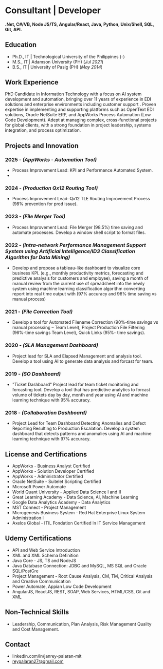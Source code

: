 # Consultant | Developer

#### .Net, C#/VB, Node JS/TS, Angular/React, Java, Python, Unix/Shell, SQL, Git, API.

## Education							       		
- Ph.D., IT | Technological University of the Philippines (_-_)
- M.S., IT | Adamson University (PH) (_Jul 2021_)	 			        		
- B.S., IT | University of Pasig (PH) (_May 2014_)

## Work Experience
<!-- ** **EDI Consultant (_2016 - Present_)** ** -->
 PhD Candidate in Information Technology with a focus on AI system development and automation, bringing over 11 years of
 experience in EDI solutions and enterprise environments including customer support . Proven expertise in implementing and
 supporting platforms such as OpenText EDI solutions, Oracle NetSuite ERP, and AppWorks Process Automation (Low Code
 Development). Adept at managing complex, cross-functional projects for global clients, with a strong foundation in project leadership,
 systems integration, and process optimization.

<!-- **Customer Support - Hinduja Global Sol. (_2014 - 2016_)** -->
<!-- - Listening & responding with the greatest concern, health insurance related and emergency service requests. -->
<!-- - Provide effective diffuse high-tension situations in goal driven environment. -->
<!-- - Negotiate with 3rd party providers to ensure calls are resolved in timely manner. -->

## Projects and Innovation
### 2025 - _(AppWorks - Automation Tool)_
- Process Improvement Lead: KPI and Performance Automated System.
- 
### 2024 - _(Production Qx12 Routing Tool)_
- Process Improvement Lead: Qx12 TLE Routing Improvement Process (98% prevention for prod issue).
  
### 2023 - _(File Merger Tool)_
- Process Improvement Lead: File Merger (98.5%) time saving and automate processes. Develop a window shell script to format files.

### 2022 - _(Intra-network Performance Management Support System using Artificial Intelligence/ID3 Classification Algorithm for Data Mining)_
- Develop and propose a tableau-like dashboard to visualize core business KPI. (e.g., monthly productivity metrics, forecasting and predictive analysis for customers and employee), saving a month of manual review from the current use of spreadsheet into the newly system using machine learning classification algorithm converting report into real time output with (97% accuracy and 98% time saving vs manual process)

### 2021 - _(File Correction Tool)_
- Develop a tool for Automated Filename Correction (90%-time savings vs manual processing – Team Level), Project Production File Filtering (96%-time savings Team Level), Quick Links (95%- time savings).

### 2020 - _(SLA Management Dashboard)_
- Project lead for SLA and Elapsed Management and analysis tool. Develop a tool using AI to generate data analysis and forcast for team.

### 2019 - _(SO Dashboard)_
- "Ticket Dashboard" Project lead for team ticket monitoring and forcasting tool. Develop a tool that has predictive analytics to forcast volume of tickets day by day, month and year using AI and machine learning technique with 95% accuracy.

### 2018 - _(Collaboration Dashboard)_
- Project Lead for Team Dashboard Detecting Anomalies and Defect Reporting Resulting to Production Escalation. Develop a system dashboard that detects patterns and anomalies using AI and machine learning technique with 97% accuracy.

## License and Certifications
- AppWorks - Business Analyst Certified
- AppWorks - Solution Developer Certified
- AppWorks - Administrator Certified
- Oracle NetSuite - Suitelet Scripting Certified
- Microsoft Power Automate
- World Quant University - Applied Data Science I and II
- Great Learning Academy - Data Science, AI, Machine Learning
- Google Data Analytics Academy - Data Analytics
- MST Connect - Project Management
- Microgenesis Business System - Red Hat Enterprise Linux System Administration I
- Axelos Global - ITIL Fondation Certified In IT Service Management

## Udemy Certifications
- API and Web Service Introduction
- XML and XML Schema Definition
- Java Core - JS, TS and NodeJS
- Java Database Connection: JDBC and MySQL, MS SQL and Oracle SQL/PostGre
- Project Management - Root Cause Analysis, CM, TM, Critical Analysis and Creative Communication
- Power Automate, Appian Low Code Development
- AngularJS, ReactJS, REST, SOAP, Web Services, HTML/CSS, Git and XML

## Non-Technical Skills
- Leadership, Communication, Plan Analysis, Risk Management Quality and Cost Management. 

## Contact
- linkedin.com/in/janrey-palaran-mit
- reypalaran27@gmail.com
